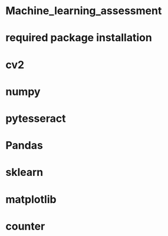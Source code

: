 # Machine_learning_assessment
# required package installation
# cv2
# numpy
# pytesseract
# Pandas
# sklearn
# matplotlib
# counter
